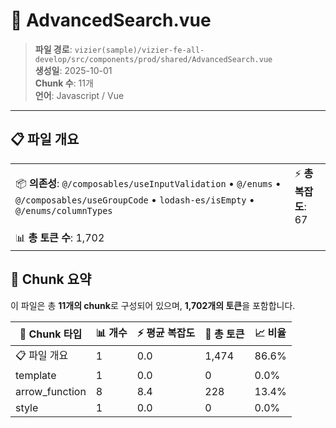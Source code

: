 # 📄 AdvancedSearch.vue

> **파일 경로**: `vizier(sample)/vizier-fe-all-develop/src/components/prod/shared/AdvancedSearch.vue`  
> **생성일**: 2025-10-01  
> **Chunk 수**: 11개  
> **언어**: Javascript / Vue
---





## 📋 파일 개요

| | |
|--|--|
| 📦 **의존성**: `@/composables/useInputValidation` • `@/enums` • `@/composables/useGroupCode` • `lodash-es/isEmpty` • `@/enums/columnTypes` | ⚡ **총 복잡도**: 67 |
| 📊 **총 토큰 수**: 1,702 |  |






## 🧩 Chunk 요약

이 파일은 총 **11개의 chunk**로 구성되어 있으며, **1,702개의 토큰**을 포함합니다.

| 🧩 Chunk 타입 | 📊 개수 | ⚡ 평균 복잡도 | 📝 총 토큰 | 📈 비율 |
|---------------|--------|-------------|----------|--------|
| 📋 파일 개요 | 1 | 0.0 | 1,474 | 86.6% |
| template | 1 | 0.0 | 0 | 0.0% |
| arrow_function | 8 | 8.4 | 228 | 13.4% |
| style | 1 | 0.0 | 0 | 0.0% |

